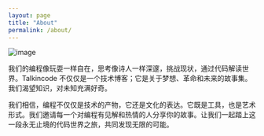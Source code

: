 ```yaml
---
layout: page
title: "About"
permalink: /about/
---
```


![image](https://github.com/talkincode/toughradius/assets/377938/5541339c-06e0-4c1b-98d2-c3976766bf28)

我们的编程像玩耍一样自在，思考像诗人一样深邃，挑战现状，通过代码解读世界。Talkincode 不仅仅是一个技术博客；它是关于梦想、革命和未来的故事集。我们渴望知识，对未知充满好奇。

我们相信，编程不仅仅是技术的产物，它还是文化的表达。它既是工具，也是艺术形式。我们邀请每一个对编程有见解和热情的人分享你的故事。让我们一起踏上这一段永无止境的代码世界之旅，共同发现无限的可能。

